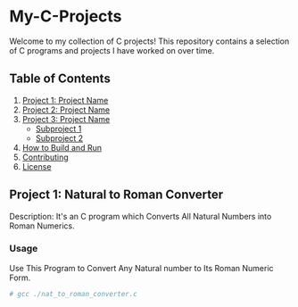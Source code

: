 # My-C-Projects

Welcome to my collection of C projects! This repository contains a selection of C programs and projects I have worked on over time.

## Table of Contents

1. [Project 1: Project Name](https://github.com/RockingSNP/My-C-Projects/blob/main/nat_to_roman_converter.c)
2. [Project 2: Project Name](#project-2-project-name)
3. [Project 3: Project Name](#project-3-project-name)
   - [Subproject 1](#subproject-1)
   - [Subproject 2](#subproject-2)
4. [How to Build and Run](#how-to-build-and-run)
5. [Contributing](#contributing)
6. [License](#license)

## Project 1: Natural to Roman Converter
Description: It's an C program which Converts All Natural Numbers into Roman Numerics.

### Usage
Use This Program to Convert Any Natural number to Its Roman Numeric Form.

```bash
# gcc ./nat_to_roman_converter.c
